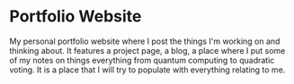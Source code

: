 # Portfolio Website
My personal portfolio website where I post the things I'm working on and thinking about. It features a project page, a blog, a place where I put some of my notes on things everything from quantum computing to quadratic voting. It is a place that I will try to populate with everything relating to me.

